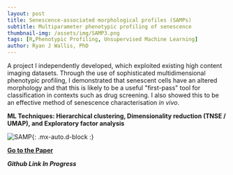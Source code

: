 ```yaml
---
layout: post
title: Senescence-associated morphological profiles (SAMPs)
subtitle: Multiparameter phenotypic profiling of senescence
thumbnail-img: /assets/img/SAMP3.png
tags: [R,Phenotypic Profiling, Unsupervised Machine Learning]
author: Ryan J Wallis, PhD
---
```


A project I independently developed, which exploited existing high content imaging datasets. Through the use of sophisticated multidimensional phenotypic profiling, I demonstrated that senescent cells have an altered morphology and that this is likely to be a useful "first-pass" tool for classification in contexts such as drug screening. I also showed this to be an effective method of senescence characterisation _in vivo_.  

**ML Techniques: Hierarchical clustering, Dimensionality reduction (TNSE / UMAP), and  Exploratory factor analysis**

![SAMP](https://RyanJWallis.github.io/assets/img/SAMP_Large.png){: .mx-auto.d-block :}

<strong><a href="https://pubmed.ncbi.nlm.nih.gov/35580013/">Go to the Paper</a>

**_Github Link In Progress_**
